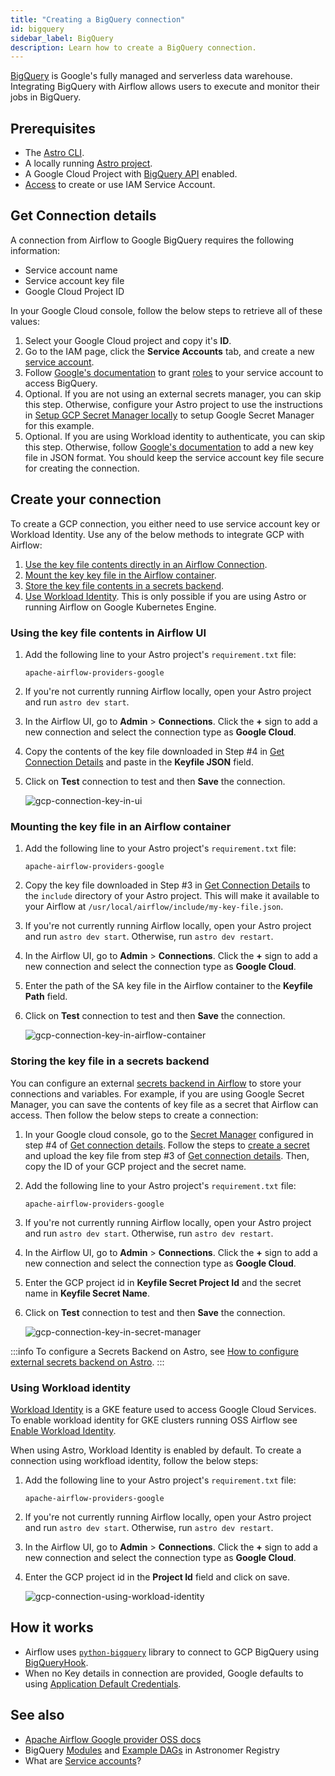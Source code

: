 ```yaml
---
title: "Creating a BigQuery connection"
id: bigquery
sidebar_label: BigQuery
description: Learn how to create a BigQuery connection.
---
```


[BigQuery](https://cloud.google.com/bigquery) is Google's fully managed and serverless data warehouse. Integrating BigQuery with Airflow allows users to execute and monitor their jobs in BigQuery.

## Prerequisites
- The [Astro CLI](https://docs.astronomer.io/astro/cli/overview).
- A locally running [Astro project](https://docs.astronomer.io/astro/cli/get-started-cli).
- A Google Cloud Project with [BigQuery API](https://cloud.google.com/bigquery/docs/enable-transfer-service#enable-api) enabled.
- [Access](https://cloud.google.com/iam/docs/manage-access-service-accounts) to create or use IAM Service Account.

## Get Connection details

A connection from Airflow to Google BigQuery requires the following information:

- Service account name
- Service account key file
- Google Cloud Project ID

In your Google Cloud console, follow the below steps to retrieve all of these values:

1. Select your Google Cloud project and copy it's **ID**.
2. Go to the IAM page, click the **Service Accounts** tab, and create a new [service account](https://console.cloud.google.com/iam-admin/serviceaccounts/create). 
3. Follow [Google's documentation](https://cloud.google.com/iam/docs/grant-role-console) to grant [roles](https://cloud.google.com/bigquery/docs/access-control#bigquery) to your service account to access BigQuery.
4. Optional. If you are not using an external secrets manager, you can skip this step. Otherwise, configure your Astro project to use the instructions in [Setup GCP Secret Manager locally](https://docs.astronomer.io/astro/secrets-backend#set-up-gcp-secret-manager-locally) to setup Google Secret Manager for this example.
5. Optional. If you are using Workload identity to authenticate, you can skip this step. Otherwise, follow [Google's documentation](https://cloud.google.com/iam/docs/keys-create-delete#iam-service-account-keys-create-console) to add a new key file in JSON format. You should keep the service account key file secure for creating the connection.

## Create your connection

To create a GCP connection, you either need to use service account key or Workload Identity. Use any of the below methods to integrate GCP with Airflow:

1. [Use the key file contents directly in an Airflow Connection](#using-the-key-file-contents-in-airflow-ui).
2. [Mount the key key file in the Airflow container](#mounting-the-key-file-in-an-airflow-container).
3. [Store the key file contents in a secrets backend](#storing-the-key-file-in-a-secrets-backend).
4. [Use Workload Identity](#using-workload-identity). This is only possible if you are using Astro or running Airflow on Google Kubernetes Engine.

### Using the key file contents in Airflow UI

1. Add the following line to your Astro project's `requirement.txt` file:
    ```
    apache-airflow-providers-google
    ```
2. If you're not currently running Airflow locally, open your Astro project and run `astro dev start`.
3. In the Airflow UI, go to **Admin** > **Connections**. Click the **+** sign to add a new connection and select the connection type as **Google Cloud**.
3. Copy the contents of the key file downloaded in Step #4 in [Get Connection Details](#get-connection-details) and paste in the **Keyfile JSON** field. 
4. Click on **Test** connection to test and then **Save** the connection.

    ![gcp-connection-key-in-ui](/img/guides/connection-gcp-key-in-ui.png)

### Mounting the key file in an Airflow container

1. Add the following line to your Astro project's `requirement.txt` file:
    ```
    apache-airflow-providers-google
    ```
2. Copy the key file downloaded in Step #3 in [Get Connection Details](bigquery#get-connection-details) to the `include` directory of your Astro project. This will make it available to your Airflow at `/usr/local/airflow/include/my-key-file.json`.
3. If you're not currently running Airflow locally, open your Astro project and run `astro dev start`. Otherwise, run `astro dev restart`.
4. In the Airflow UI, go to **Admin** > **Connections**. Click the **+** sign to add a new connection and select the connection type as **Google Cloud**.
5. Enter the path of the SA key file in the Airflow container to the **Keyfile Path** field. 
6. Click on **Test** connection to test and then **Save** the connection.

    ![gcp-connection-key-in-airflow-container](/img/guides/connection-gcp-key-in-airflow-container.png)

### Storing the key file in a secrets backend

You can configure an external [secrets backend in Airflow](https://airflow.apache.org/docs/apache-airflow/2.6.1/administration-and-deployment/security/secrets/secrets-backend/index.html) to store your connections and variables. For example, if you are using Google Secret Manager, you can save the contents of key file as a secret that Airflow can access. Then follow the below steps to create a connection:

1. In your Google cloud console, go to the [Secret Manager](https://console.cloud.google.com/security/secret-manager) configured in step #4 of [Get connection details](#get-connection-details). Follow the steps to [create a secret](https://cloud.google.com/secret-manager/docs/create-secret-quickstart) and upload the key file from step #3 of [Get connection details](#get-connection-details). Then, copy the ID of your GCP project and the secret name.
2. Add the following line to your Astro project's `requirement.txt` file:
    ```
    apache-airflow-providers-google
    ```
3. If you're not currently running Airflow locally, open your Astro project and run `astro dev start`. Otherwise, run `astro dev restart`.
4. In the Airflow UI, go to **Admin** > **Connections**. Click the **+** sign to add a new connection and select the connection type as **Google Cloud**.
5. Enter the GCP project id in **Keyfile Secret Project Id** and the secret name in **Keyfile Secret Name**.
6. Click on **Test** connection to test and then **Save** the connection.

    ![gcp-connection-key-in-secret-manager](/img/guides/connection-gcp-key-in-secret-manager.png)

:::info
To configure a Secrets Backend on Astro, see [How to configure external secrets backend on Astro](https://docs.astronomer.io/astro/secrets-backend).
:::

### Using Workload identity

[Workload Identity](https://cloud.google.com/kubernetes-engine/docs/concepts/workload-identity) is a GKE feature used to access Google Cloud Services. To enable workload identity for GKE clusters running OSS Airflow see [Enable Workload Identity](https://cloud.google.com/kubernetes-engine/docs/how-to/workload-identity). 

When using Astro, Workload Identity is enabled by default. To create a connection using workfload identity, follow the below steps:

1. Add the following line to your Astro project's `requirement.txt` file:
    ```
    apache-airflow-providers-google
    ```
2. If you're not currently running Airflow locally, open your Astro project and run `astro dev start`. Otherwise, run `astro dev restart`.
3. In the Airflow UI, go to **Admin** > **Connections**. Click the **+** sign to add a new connection and select the connection type as **Google Cloud**.
4. Enter the GCP project id in the **Project Id** field and click on save.

    ![gcp-connection-using-workload-identity](/img/guides/connection-gcp-workload-identity.png)

## How it works

- Airflow uses [`python-bigquery`](https://github.com/googleapis/python-bigquery) library to connect to GCP BigQuery using [BigQueryHook](https://airflow.apache.org/docs/apache-airflow-providers-google/stable/_api/airflow/providers/google/cloud/hooks/bigquery/index.html).
- When no Key details in connection are provided, Google defaults to using [Application Default Credentials](https://cloud.google.com/docs/authentication/application-default-credentials).

## See also

- [Apache Airflow Google provider OSS docs](https://airflow.apache.org/docs/apache-airflow-providers-google/stable/connections/gcp.html)
- BigQuery [Modules](https://registry.astronomer.io/modules?query=bigquery) and [Example DAGs](https://registry.astronomer.io/dags?limit=24&sorts=updatedAt%3Adesc&query=bigquery) in Astronomer Registry
- What are [Service accounts](https://cloud.google.com/docs/authentication#service-accounts)?